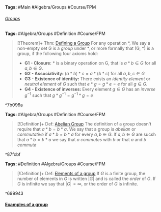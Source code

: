 ---
---

**Tags:** #Main #Algebra/Groups #Course/FPM 

###### [Groups](Groups.md)

**Tags:** #Algebra/Groups #Definition #Course/FPM 

 > 
 > \[!Theorem\]+ Thm: [Defining a Group](..\Individuals\Defining%20a%20Group.md)
 > For any operation $\ast$, We say a non-empty set G is a *group* under $\ast$, or more formally that (G, $\ast$) is a group, if the following four axioms hold:
 > 
 > * **G1 - Closure:** $\ast$ is a binary operation on G, that is $a\ast b \in G$ for all $a,b\in G$.
 > * **G2 - Associativity:** $(a\ast b) \ast c =a\ast(b\ast c)$ for all $a,b,c\in G$
 > * **G3 - Existence of identity:** There exists an *identity element* or *neutral element* of $G$ such that $e\ast g = g\ast e = e$ for all $g\in G$. 
 > * **G4 - Existence of inverses:** Every element $g\in G$ has an *inverse* $g^{-1}$ such that $g\ast g^{-1}=g^{-1}\ast g = e$

^7b096a

**Tags:** #Algebra/Groups #Definition #Course/FPM 

 > 
 > \[!Definition\]+ Def: [Abelian Group](..\Individuals\Abelian%20Group.md)
 > The definition of a group doesn't require that $a\ast b = b\ast a$.
 > We say that a group is *abelian* or *commutative* if $a\ast b = b\ast a$ for every $a,b\in G$. If $a,b\in G$ are sucsh that $a\ast b = b\ast a$ we say that $a$ *commutes* with $b$ or that $a$ and $b$ *commute*

^87fcbf

**Tags:** #Definition #Algebra/Groups #Course/FPM 

 > 
 > \[!Definition\]+ Def: [Elements of a group](..\Individuals\Elements%20of%20a%20group.md)
 > If $G$ is a finite group, the number of elements in $G$ is written $\lvert G \rvert$ and is called the *order* of $G$. If $G$ is infinite we say that $\lvert G \rvert = \infty$, or the order of $G$ is infinite.

^699943

#### [Examples of a group](..\Individuals\Examples%20of%20a%20group.md)
